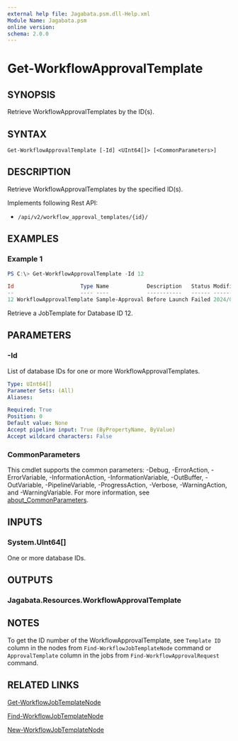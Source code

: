 ```yaml
---
external help file: Jagabata.psm.dll-Help.xml
Module Name: Jagabata.psm
online version:
schema: 2.0.0
---
```


# Get-WorkflowApprovalTemplate

## SYNOPSIS
Retrieve WorkflowApprovalTemplates by the ID(s).

## SYNTAX

```
Get-WorkflowApprovalTemplate [-Id] <UInt64[]> [<CommonParameters>]
```

## DESCRIPTION
Retrieve WorkflowApprovalTemplates by the specified ID(s).

Implements following Rest API:  
- `/api/v2/workflow_approval_templates/{id}/`

## EXAMPLES

### Example 1
```powershell
PS C:\> Get-WorkflowApprovalTemplate -Id 12

Id                     Type Name            Description   Status Modified            LastJobRun          NextJobRun Options Note
--                     ---- ----            -----------   ------ --------            ----------          ---------- ------- ----
12 WorkflowApprovalTemplate Sample-Approval Before Launch Failed 2024/07/25 14:44:57 2024/07/25 15:46:16                    {[Timeout, 0], [WorkflowTemplate, [20]ApprovedFlow]}
```

Retrieve a JobTemplate for Database ID 12.

## PARAMETERS

### -Id
List of database IDs for one or more WorkflowApprovalTemplates.

```yaml
Type: UInt64[]
Parameter Sets: (All)
Aliases:

Required: True
Position: 0
Default value: None
Accept pipeline input: True (ByPropertyName, ByValue)
Accept wildcard characters: False
```

### CommonParameters
This cmdlet supports the common parameters: -Debug, -ErrorAction, -ErrorVariable, -InformationAction, -InformationVariable, -OutBuffer, -OutVariable, -PipelineVariable, -ProgressAction, -Verbose, -WarningAction, and -WarningVariable. For more information, see [about_CommonParameters](http://go.microsoft.com/fwlink/?LinkID=113216).

## INPUTS

### System.UInt64[]
One or more database IDs.

## OUTPUTS

### Jagabata.Resources.WorkflowApprovalTemplate
## NOTES

To get the ID number of the WorkflowApprovalTemplate, see `Template ID` column in the nodes from `Find-WorkflowJobTemplateNode` command or `ApprovalTemplate` column in the jobs from `Find-WorkflowApprovalRequest` command.

## RELATED LINKS

[Get-WorkflowJobTemplateNode](Get-WorkflowJobTemplateNode.md)

[Find-WorkflowJobTemplateNode](Find-WorkflowJobTemplateNode.md)

[New-WorkflowJobTemplateNode](New-WorkflowJobTemplateNode.md)

